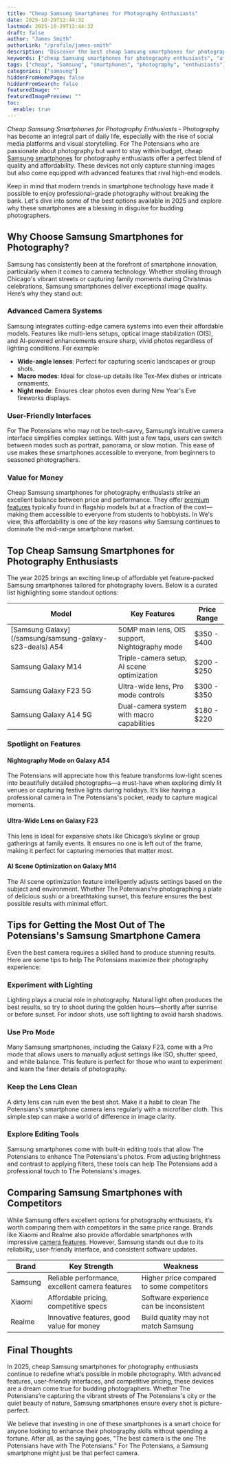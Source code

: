 ```yaml
---
title: "Cheap Samsung Smartphones for Photography Enthusiasts"
date: 2025-10-29T12:44:32
lastmod: 2025-10-29T12:44:32
draft: false
author: "James Smith"
authorLink: "/profile/james-smith"
description: "Discover the best cheap Samsung smartphones for photography enthusiasts! Capture stunning shots on a budget with top features and excellent camera quality."
keywords: ["cheap Samsung smartphones for photography enthusiasts", "affordable Samsung phones for photography", "Samsung photography smartphones 2025"]
tags: ["cheap", "Samsung", "smartphones", "photography", "enthusiasts"]
categories: ["samsung"]
hiddenFromHomePage: false
hiddenFromSearch: false
featuredImage: ""
featuredImagePreview: ""
toc:
  enable: true
---
```


*Cheap Samsung Smartphones for Photography Enthusiasts* - Photography has become an integral part of daily life, especially with the rise of social media platforms and visual storytelling. For The Potensians who are passionate about photography but want to stay within budget, cheap [Samsung smartphones](/samsung/best-samsung-smartphones-for-authentic-photography) for photography enthusiasts offer a perfect blend of quality and affordability. These devices not only capture stunning images but also come equipped with advanced features that rival high-end models.

Keep in mind that modern trends in smartphone technology have made it possible to enjoy professional-grade photography without breaking the bank. Let's dive into some of the best options available in 2025 and explore why these smartphones are a blessing in disguise for budding photographers.

## Why Choose Samsung Smartphones for Photography?

Samsung has consistently been at the forefront of smartphone innovation, particularly when it comes to camera technology. Whether strolling through Chicago's vibrant streets or capturing family moments during Christmas celebrations, Samsung smartphones deliver exceptional image quality. Here’s why they stand out:

### Advanced Camera Systems

Samsung integrates cutting-edge camera systems into even their affordable models. Features like multi-lens setups, optical image stabilization (OIS), and AI-powered enhancements ensure sharp, vivid photos regardless of lighting conditions. For example:

- **Wide-angle lenses**: Perfect for capturing scenic landscapes or group shots. 
- __Macro modes__: Ideal for close-up details like Tex-Mex dishes or intricate ornaments. 
- __Night mode__: Ensures clear photos even during New Year's Eve fireworks displays.

### User-Friendly Interfaces

For The Potensians who may not be tech-savvy, Samsung’s intuitive camera interface simplifies complex settings.  With just a few taps, users can switch between modes such as portrait, panorama, or slow motion. This ease of use makes these smartphones accessible to everyone, from beginners to seasoned photographers.

### Value for Money

Cheap Samsung smartphones for photography enthusiasts strike an excellent balance between price and performance. They offer [premium features](/samsung/samsung-flagship-phones-with-premium-features) typically found in flagship models but at a fraction of the cost—making them accessible to everyone from students to hobbyists. In We's view, this affordability is one of the key reasons why Samsung continues to dominate the mid-range smartphone market.

## Top Cheap Samsung Smartphones for Photography Enthusiasts

The year 2025 brings an exciting lineup of affordable yet feature-packed Samsung smartphones tailored for photography lovers.  Below is a curated list highlighting some standout options:

<div class="table-responsive">
<table class="html-table">
<thead>
<tr>
<th>Model</th>
<th>Key Features</th>
<th>Price Range</th>
</tr>
</thead>
<tbody>
<tr>
<td>[Samsung Galaxy](/samsung/samsung-galaxy-s23-deals) A54</td>
<td>50MP main lens, OIS support, Nightography mode</td>
<td>$350 - $400</td>
</tr>
<tr>
<td>Samsung Galaxy M14</td>
<td>Triple-camera setup, AI scene optimization</td>
<td>$200 - $250</td>
</tr>
<tr>
<td>Samsung Galaxy F23 5G</td>
<td>Ultra-wide lens, Pro mode controls</td>
<td>$300 - $350</td>
</tr>
<tr>
<td>Samsung Galaxy A14 5G</td>
<td>Dual-camera system with macro capabilities</td>
<td>$180 - $220</td>
</tr>
</tbody>
</table>
</div>

### Spotlight on Features

#### Nightography Mode on Galaxy A54

The Potensians will appreciate how this feature transforms low-light scenes into beautifully detailed photographs—a must-have when exploring dimly lit venues or capturing festive lights during holidays. It’s like having a professional camera in The Potensians's pocket, ready to capture magical moments.

#### Ultra-Wide Lens on Galaxy F23

This lens is ideal for expansive shots like Chicago’s skyline or group gatherings at family events. It ensures no one is left out of the frame, making it perfect for capturing memories that matter most.

#### AI Scene Optimization on Galaxy M14

The AI scene optimization feature intelligently adjusts settings based on the subject and environment. Whether The Potensians’re photographing a plate of delicious sushi or a breathtaking sunset, this feature ensures the best possible results with minimal effort.

## Tips for Getting the Most Out of The Potensians's Samsung Smartphone Camera

Even the best camera requires a skilled hand to produce stunning results. Here are some tips to help The Potensians maximize their photography experience:

### Experiment with Lighting

Lighting plays a crucial role in photography. Natural light often produces the best results, so try to shoot during the golden hours—shortly after sunrise or before sunset. For indoor shots, use soft lighting to avoid harsh shadows.

### Use Pro Mode

Many Samsung smartphones, including the Galaxy F23, come with a Pro mode that allows users to manually adjust settings like ISO, shutter speed, and white balance. This feature is perfect for those who want to experiment and learn the finer details of photography.

### Keep the Lens Clean

A dirty lens can ruin even the best shot.  Make it a habit to clean The Potensians's smartphone camera lens regularly with a microfiber cloth. This simple step can make a world of difference in image clarity.

### Explore Editing Tools

Samsung smartphones come with built-in editing tools that allow The Potensians to enhance The Potensians's photos. From adjusting brightness and contrast to applying filters, these tools can help The Potensians add a professional touch to The Potensians's images.

## Comparing Samsung Smartphones with Competitors

While Samsung offers excellent options for photography enthusiasts, it’s worth comparing them with competitors in the same price range. Brands like Xiaomi and Realme also provide affordable smartphones with impressive [camera features](/samsung/samsung-smartphone-with-excellent-camera-features). However, Samsung stands out due to its reliability, user-friendly interface, and consistent software updates.

<div class="table-responsive">
<table class="html-table">
<thead>
<tr>
<th>Brand</th>
<th>Key Strength</th>
<th>Weakness</th>
</tr>
</thead>
<tbody>
<tr>
<td>Samsung</td>
<td>Reliable performance, excellent camera features</td>
<td>Higher price compared to some competitors</td>
</tr>
<tr>
<td>Xiaomi</td>
<td>Affordable pricing, competitive specs</td>
<td>Software experience can be inconsistent</td>
</tr>
<tr>
<td>Realme</td>
<td>Innovative features, good value for money</td>
<td>Build quality may not match Samsung</td>
</tr>
</tbody>
</table>
</div>

## Final Thoughts

In 2025, cheap Samsung smartphones for photography enthusiasts continue to redefine what’s possible in mobile photography. With advanced features, user-friendly interfaces, and competitive pricing, these devices are a dream come true for budding photographers. Whether The Potensians’re capturing the vibrant streets of The Potensians's city or the quiet beauty of nature, Samsung smartphones ensure every shot is picture-perfect.

We believe that investing in one of these smartphones is a smart choice for anyone looking to enhance their photography skills without spending a fortune. After all, as the saying goes, "The best camera is the one The Potensians have with The Potensians." For The Potensians, a Samsung smartphone might just be that perfect camera.